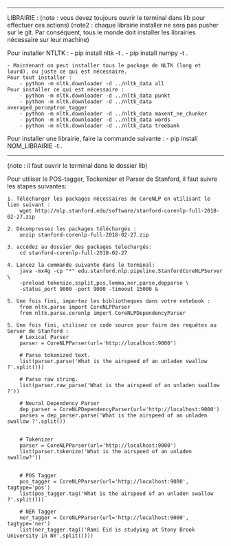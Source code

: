 ----------------------------------------------------------------------------------------------------

LIBRAIRIE :
(note : vous devez toujours ouvrir le terminal dans lib pour effectuer ces actions)
(note2 : chaque librairie installer ne sera pas pusher sur le git. Par conséquent, tous le monde doit installer les librairies nécessaire sur leur machine)


Pour installer NTLTK :
	- pip install nltk -t .
	- pip install numpy -t .

	- Maintenant on peut installer tous le package de NLTK (long et lourd), ou juste ce qui est nécessaire.
	Pour tout installer :
		- python -m nltk.downloader -d ../nltk_data all
	Pour installer ce qui est nécessaire :
		- python -m nltk.downloader -d ../nltk_data punkt
		- python -m nltk.downloader -d ../nltk_data averaged_perceptron_tagger
		- python -m nltk.downloader -d ../nltk_data maxent_ne_chunker
		- python -m nltk.downloader -d ../nltk_data words
		- python -m nltk.downloader -d ../nltk_data treebank

Pour installer une librairie, faire la commande suivante :
	- pip install NOM_LIBRAIRIE -t .

----------------------------------------------------------------------------------------------------

(note : il faut ouvrir le terminal dans le dossier lib)

Pour utiliser le POS-tagger, Tockenizer et Parser de Stanford, il faut suivre les stapes suivantes:

	1. Télécharger les packages nécessaires de CoreNLP en utilisant le lien suivant :
		wget http://nlp.stanford.edu/software/stanford-corenlp-full-2018-02-27.zip

	2. Décompressez les packages téléchargés :
		unzip stanford-corenlp-full-2018-02-27.zip

	3. accédez au dossier des packages telechargés:
		cd stanford-corenlp-full-2018-02-27

	4. Lancez la commande suivante dans le terminal:
		java -mx4g -cp "*" edu.stanford.nlp.pipeline.StanfordCoreNLPServer \
		-preload tokenize,ssplit,pos,lemma,ner,parse,depparse \
		-status_port 9000 -port 9000 -timeout 15000 & 

	5. Une fois fini, importez les bibliotheques dans votre notebook :
		from nltk.parse import CoreNLPParser
		from nltk.parse.corenlp import CoreNLPDependencyParser

	5. Une fois fini, utilisez ce code source pour faire des requêtes au Server de Stanford :
		# Lexical Parser
		parser = CoreNLPParser(url='http://localhost:9000')

		# Parse tokenized text.
		list(parser.parse('What is the airspeed of an unladen swallow ?'.split()))

		# Parse raw string.
		list(parser.raw_parse('What is the airspeed of an unladen swallow ?'))

		# Neural Dependency Parser
		dep_parser = CoreNLPDependencyParser(url='http://localhost:9000')
		parses = dep_parser.parse('What is the airspeed of an unladen swallow ?'.split())


		# Tokenizer
		parser = CoreNLPParser(url='http://localhost:9000')
		list(parser.tokenize('What is the airspeed of an unladen swallow?'))


		# POS Tagger
		pos_tagger = CoreNLPParser(url='http://localhost:9000', tagtype='pos')
		list(pos_tagger.tag('What is the airspeed of an unladen swallow ?'.split()))

		# NER Tagger
		ner_tagger = CoreNLPParser(url='http://localhost:9000', tagtype='ner')
		list(ner_tagger.tag(('Rami Eid is studying at Stony Brook University in NY'.split())))
